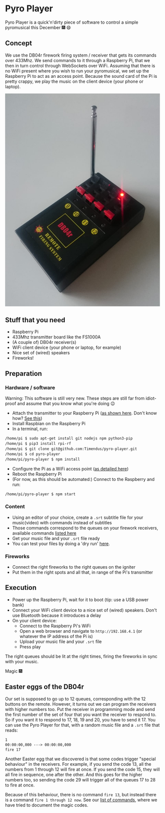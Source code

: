 # Pyro Player

Pyro Player is a quick'n'dirty piece of software to control a simple pyromusical
this December 🎆 😄

## Concept

We use the DB04r firework firing system / receiver that gets its commands over
433Mhz. We send commands to it through a Raspberry Pi, that we then in turn
control through WebSockets over WiFi. Assuming that there is no WiFi present
where you wish to run your pyromusical, we set up the Raspberry Pi to act as an
access point. Because the sound card of the Pi is pretty crappy, we play the
music on the client device (your phone or laptop).

![DB04R receivers with a remote](DB04R.jpg)

## Stuff that you need

* Raspberry Pi
* 433Mhz transmitter board like the FS1000A
* (A couple of) DB04r receiver(s)
* WiFi client device (your phone or laptop, for example)
* Nice set of (wired) speakers
* Fireworks!

## Preparation

### Hardware / software

Warning: This software is still very new. These steps are still far from
idiot-proof and assume that you know what you're doing 😉

* Attach the transmitter to your Raspberry Pi ([as shown here](https://pypi.org/project/rpi-rf/#wiring-diagram-example). Don't know how? [See this](https://www.youtube.com/watch?v=Xe5Bj_N4Crw))
* Install Raspbian on the Raspberry Pi
* In a terminal, run:

```bash
/home/pi $ sudo apt-get install git nodejs npm python3-pip
/home/pi $ pip3 install rpi-rf
/home/pi $ git clone git@github.com:Timendus/pyro-player.git
/home/pi $ cd pyro-player
/home/pi/pyro-player $ npm install
```

* Configure the Pi as a WiFi access point ([as detailed here](https://www.raspberrypi.org/documentation/configuration/wireless/access-point.md))
* Reboot the Raspberry Pi
* (For now, as this should be automated:) Connect to the Raspberry and run:

```bash
/home/pi/pyro-player $ npm start
```

### Content

* Using an editor of your choice, create a `.srt` subtitle file for your music(video) with commands instead of subtitles
* Those commands correspond to the queues on your firework receivers, available commands [listed here](https://github.com/Timendus/pyro-player/blob/master/shared/commands.js)
* Get your music file and your `.srt` file ready
* You can test your files by doing a 'dry run' [here](https://timendus.github.io/pyro-player/web-player/).

### Fireworks

* Connect the right fireworks to the right queues on the igniter
* Put them in the right spots and all that, in range of the Pi's transmitter

## Execution

* Power up the Raspberry Pi, wait for it to boot (tip: use a USB power bank)
* Connect your WiFi client device to a nice set of (wired) speakers. Don't use Bluetooth because it introduces a delay
* On your client device:
  * Connect to the Raspberry Pi's WiFi
  * Open a web browser and navigate to `http://192.168.4.1` (or whatever the IP address of the Pi is)
  * Upload your music file and your `.srt` file
  * Press play

The right queues should be lit at the right times, firing the fireworks in sync
with your music.

Magic 🎆

## Easter eggs of the DB04r

Our set is supposed to go up to 12 queues, corresponding with the 12 buttons on the remote. However, it turns out we can program the receivers with higher numbers too. Put the receiver in programming mode and send the first number of the set of four that you want the receiver to respond to. So if you want it to respond to 17, 18, 19 and 20, you have to send it 17. You can use the Pyro Player for that, with a random music file and a `.srt` file that reads:

```srt
1
00:00:00,000 ---> 00:00:00,000
fire 17
```

Another Easter egg that we discovered is that some codes trigger "special behaviour" in the receivers. For example, if you send the code 13, all the numbers from 1 through 12 will fire at once. If you send the code 15, they will all fire in sequence, one after the other. And this goes for the higher numbers too, so sending the code 29 will trigger all of the queues 17 to 28 to fire at once.

Because of this behaviour, there is no command `fire 13`, but instead there is a command `fire 1 through 12 now`. See our [list of commands](https://github.com/Timendus/pyro-player/blob/master/shared/commands.js), where we have tried to document the magic codes.

